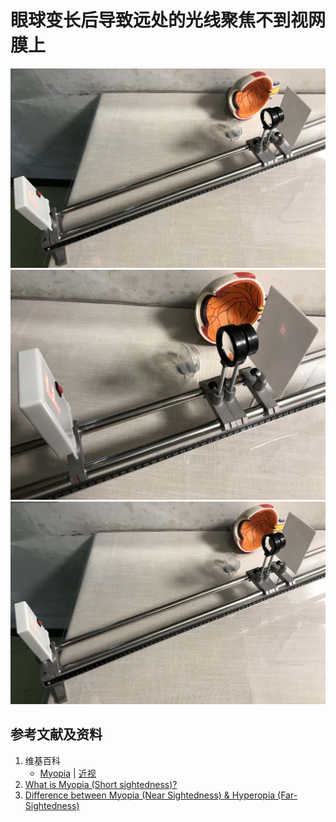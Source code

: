 ﻿# 眼球变长后导致远处的光线聚焦不到视网膜上

![](/images/儿童及青少年的眼睛保护方案/眼球的轴变长后导致远处的光线聚焦不到视网膜上/1a1.jpg)
![](/images/儿童及青少年的眼睛保护方案/眼球的轴变长后导致远处的光线聚焦不到视网膜上/1a2.jpg)
![](/images/儿童及青少年的眼睛保护方案/眼球的轴变长后导致远处的光线聚焦不到视网膜上/1a3.jpg)

## 参考文献及资料

1. 维基百科
	- [Myopia](https://en.wikipedia.org/wiki/Myopia) | [近视](https://zh.wikipedia.org/wiki/%E8%BF%91%E8%A6%96)
2. [What is Myopia (Short sightedness)?](https://www.youtube.com/watch?v=dWqrnsDtmpU) 
3. [Difference between Myopia (Near Sightedness) & Hyperopia (Far-Sightedness)](https://www.youtube.com/watch?v=VylT0_o89jQ) 


